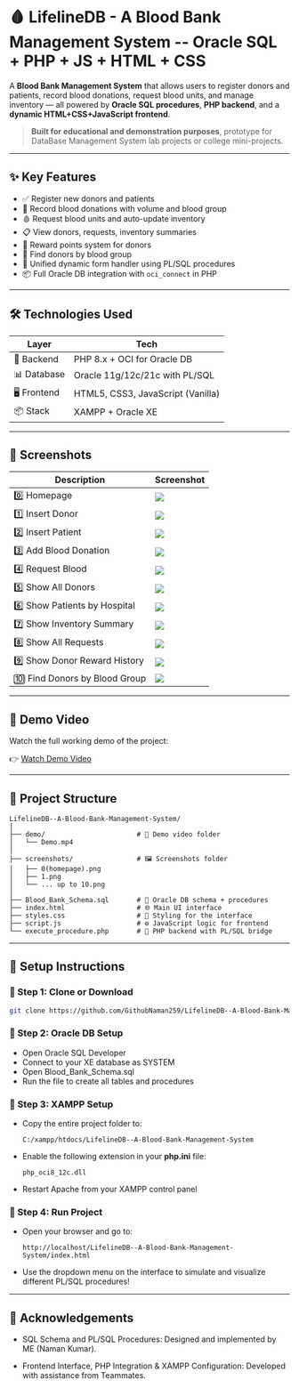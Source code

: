 # 🩸 LifelineDB - A Blood Bank Management System -- Oracle SQL + PHP + JS + HTML + CSS

A **Blood Bank Management System** that allows users to register donors and patients, record blood donations, request blood units, and manage inventory — all powered by **Oracle SQL procedures**, **PHP backend**, and a **dynamic HTML+CSS+JavaScript frontend**.

> **Built for educational and demonstration purposes**, prototype for DataBase Management System lab projects or college mini-projects.

---

## ✨ Key Features

- ✅ Register new donors and patients
- 💉 Record blood donations with volume and blood group
- 🩸 Request blood units and auto-update inventory
- 📋 View donors, requests, inventory summaries
- 🎯 Reward points system for donors
- 🔎 Find donors by blood group
- 🔁 Unified dynamic form handler using PL/SQL procedures
- 📦 Full Oracle DB integration with `oci_connect` in PHP

---

## 🛠️ Technologies Used

| Layer         | Tech                            |
|---------------|----------------------------------|
| 💾 Backend     | PHP 8.x + OCI for Oracle DB      |
| 📊 Database    | Oracle 11g/12c/21c with PL/SQL   |
| 🖥️ Frontend    | HTML5, CSS3, JavaScript (Vanilla)|
| 📦 Stack       | XAMPP + Oracle XE                |

---

## 📸 Screenshots

| Description            | Screenshot |
|------------------------|------------|
| 0️⃣ Homepage             | ![](screenshots/0.png) |
| 1️⃣ Insert Donor         | ![](screenshots/1.png) |
| 2️⃣ Insert Patient         | ![](screenshots/2.png) |
| 3️⃣ Add Blood Donation         | ![](screenshots/3.png) |
| 4️⃣ Request Blood         | ![](screenshots/4.png) |
| 5️⃣ Show All Donors         | ![](screenshots/5.png) |
| 6️⃣ Show Patients by Hospital         | ![](screenshots/6.png) |
| 7️⃣ Show Inventory Summary         | ![](screenshots/7.png) |
| 8️⃣ Show All Requests         | ![](screenshots/8.png) |
| 9️⃣ Show Donor Reward History         | ![](screenshots/9.png) |
| 🔟 Find Donors by Blood Group   | ![](screenshots/10.png) |



---

## 🎥 Demo Video

Watch the full working demo of the project:

👉 [Watch Demo Video](https://drive.google.com/file/d/1_UeDFNqDwnQsgyTAM6ka0uqom2HrIZl9/view?usp=sharing)



---

## 📁 Project Structure

```text
LifelineDB--A-Blood-Bank-Management-System/
│
├── demo/                       # 🎥 Demo video folder
│   └── Demo.mp4
│
├── screenshots/                # 🖼️ Screenshots folder
│   ├── 0(homepage).png
│   ├── 1.png
│   └── ... up to 10.png
│
├── Blood_Bank_Schema.sql       # 📄 Oracle DB schema + procedures
├── index.html                  # 🌐 Main UI interface
├── styles.css                  # 🎨 Styling for the interface
├── script.js                   # ⚙️ JavaScript logic for frontend
└── execute_procedure.php       # 🧠 PHP backend with PL/SQL bridge
```

---

## 🚀 Setup Instructions

### 🔧 Step 1: Clone or Download

```bash
git clone https://github.com/GithubNaman259/LifelineDB--A-Blood-Bank-Management-System.git
```

### 🔧 Step 2: Oracle DB Setup

- Open Oracle SQL Developer
- Connect to your XE database as SYSTEM
- Open Blood_Bank_Schema.sql
- Run the file to create all tables and procedures

### 🔧 Step 3: XAMPP Setup

- Copy the entire project folder to:
  ```text
  C:/xampp/htdocs/LifelineDB--A-Blood-Bank-Management-System
  ```
  
- Enable the following extension in your **php.ini** file:
  ```text
  php_oci8_12c.dll
  ```
  
- Restart Apache from your XAMPP control panel


### 🔧 Step 4: Run Project

- Open your browser and go to:
  ```text
  http://localhost/LifelineDB--A-Blood-Bank-Management-System/index.html
  ```

- Use the dropdown menu on the interface to simulate and visualize different PL/SQL procedures!

---

## 🙏 Acknowledgements

- SQL Schema and PL/SQL Procedures: Designed and implemented by ME (Naman Kumar).

- Frontend Interface, PHP Integration & XAMPP Configuration: Developed with assistance from Teammates.
